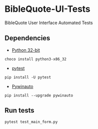# BibleQuote-UI-Tests

BibleQuote User Interface Automated Tests

## Dependencies

- [Python 32-bit](https://www.python.org)

```
choco install python3-x86_32
```

- [pytest](https://docs.pytest.org/en/latest/getting-started.html)

```
pip install -U pytest
```

- [Pywinauto](http://pywinauto.github.io)

```
pip install --upgrade pywinauto
```

## Run tests

```
pytest test_main_form.py
```